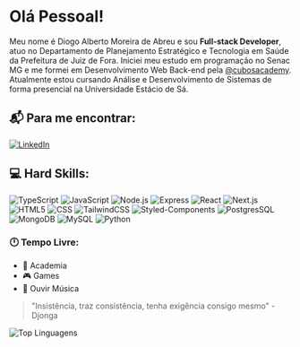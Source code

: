 # Olá Pessoal! 	

Meu nome é Diogo Alberto Moreira de Abreu e sou **Full-stack Developer**, atuo no Departamento de Planejamento Estratégico e Tecnologia em Saúde da Prefeitura de Juiz de Fora. Iniciei meu estudo em programação no Senac MG e me formei em Desenvolvimento Web Back-end pela [@cubosacademy](https://cubos.academy/). Atualmente estou cursando Análise e Desenvolvimento de Sistemas de forma presencial na Universidade Estácio de Sá.

## :mailbox_with_mail: Para me encontrar:
[![LinkedIn](https://img.shields.io/badge/LinkedIn-0077B5?style=for-the-badge&logo=linkedin&logoColor=white)](https://www.linkedin.com/in/diogo-alberto-moreira-de-abreu-938a95252/)


## :computer: Hard Skills:
![TypeScript](https://img.shields.io/badge/TypeScript-007ACC?style=for-the-badge&logo=typescript&logoColor=white)
![JavaScript](https://img.shields.io/badge/JavaScript-323330?style=for-the-badge&logo=javascript&logoColor=F7DF1E)
![Node.js](https://img.shields.io/badge/Node%20js-339933?style=for-the-badge&logo=nodedotjs&logoColor=white)
![Express](https://img.shields.io/badge/Express%20js-000000?style=for-the-badge&logo=express&logoColor=white)
![React](https://img.shields.io/badge/React-20232A?style=for-the-badge&logo=react&logoColor=61DAFB)
![Next.js](https://img.shields.io/badge/next%20js-000000?style=for-the-badge&logo=nextdotjs&logoColor=white)
![HTML5](https://img.shields.io/badge/HTML5-E34F26?style=for-the-badge&logo=html5&logoColor=white)
![CSS](https://img.shields.io/badge/CSS3-1572B6?style=for-the-badge&logo=css3&logoColor=white)
![TailwindCSS](https://img.shields.io/badge/Tailwind_CSS-38B2AC?style=for-the-badge&logo=tailwind-css&logoColor=white)
![Styled-Components](https://img.shields.io/badge/styled--components-DB7093?style=for-the-badge&logo=styled-components&logoColor=white)
![PostgresSQL](https://img.shields.io/badge/PostgreSQL-316192?style=for-the-badge&logo=postgresql&logoColor=white)
![MongoDB](https://img.shields.io/badge/MongoDB-4EA94B?style=for-the-badge&logo=mongodb&logoColor=white)
![MySQL](https://img.shields.io/badge/MySQL-005C84?style=for-the-badge&logo=mysql&logoColor=white)
![Python](https://img.shields.io/badge/Python-FFD43B?style=for-the-badge&logo=python&logoColor=blue)

### :clock12: Tempo Livre:
-	:muscle: Academia
-	:video_game: Games
-	:musical_note: Ouvir Música


>"Insistência, traz consistência, tenha exigência consigo mesmo" - Djonga


![Top Linguagens](https://github-readme-stats.vercel.app/api/top-langs/?username=DiogoAAbreu&theme=dracula&custom_title=Linguagens)
